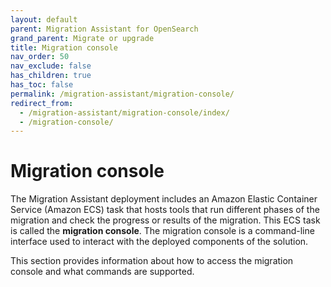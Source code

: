 ```yaml
---
layout: default
parent: Migration Assistant for OpenSearch
grand_parent: Migrate or upgrade
title: Migration console
nav_order: 50
nav_exclude: false
has_children: true
has_toc: false
permalink: /migration-assistant/migration-console/
redirect_from: 
  - /migration-assistant/migration-console/index/
  - /migration-console/
---
```


# Migration console

The Migration Assistant deployment includes an Amazon Elastic Container Service (Amazon ECS) task that hosts tools that run different phases of the migration and check the progress or results of the migration. This ECS task is called the **migration console**. The migration console is a command-line interface used to interact with the deployed components of the solution.

This section provides information about how to access the migration console and what commands are supported.
